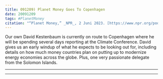 ```yaml
---
title: 091209) Planet Money Goes To Copenhagen
date: 20091209
tags: #PlanetMoney
citation: "“Planet Money,” _NPR_, 2 Juni 2023. [https://www.npr.org/podcasts/510289/planet-money](https://www.npr.org/podcasts/510289/planet-money) (diakses 4 Juni 2023)."
---
```


Our own David Kestenbaum is currently on route to Copenhagen where he will be spending several days reporting at the Climate Conference. David gives us an early windup of what he expects to be looking out for, including details on how much money countries plan on putting up to modernize energy economies across the globe. Plus, one very passionate delegate from the Solomon Islands.

----



----
